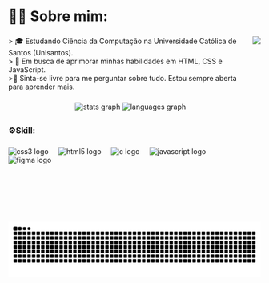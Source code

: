 <h1 align="left">👩‍💻 Sobre mim:</h1>

###

<img align="right" height="370" src="https://64.media.tumblr.com/8da10236cb57fdb63e762096e0bf69c6/4d25e92b82012624-89/s400x600/64a5bcbf97524d5900f438d550beeb3fa6ee60db.gifv"  />

###

<p align="left">> 🎓 Estudando Ciência da Computação na Universidade Católica de Santos (Unisantos).<br>> 📖 Em busca de aprimorar minhas habilidades em HTML, CSS e JavaScript.<br>>🌱 Sinta-se livre para me perguntar sobre tudo. Estou sempre aberta para aprender mais.</p>

###

<div align="center">
  <img src="https://github-readme-stats.vercel.app/api?username=Gio-Mach&hide_title=false&hide_rank=false&show_icons=true&include_all_commits=true&count_private=true&disable_animations=false&theme=merko&locale=en&hide_border=false&order=1" width="42" alt="stats graph"  />
  <img src="https://github-readme-stats.vercel.app/api/top-langs?username=Gio-Mach&locale=en&hide_title=false&layout=compact&card_width=320&langs_count=5&theme=merko&hide_border=false&order=2" width="50" alt="languages graph"  />
</div>

###

<h2 align="left"></h2>

###

<h3 align="left">⚙️Skill:</h3>

###

<div align="left">
  <img src="https://cdn.jsdelivr.net/gh/devicons/devicon/icons/css3/css3-plain.svg" height="40" alt="css3 logo"  />
  <img width="12" />
  <img src="https://cdn.jsdelivr.net/gh/devicons/devicon/icons/html5/html5-plain.svg" height="40" alt="html5 logo"  />
  <img width="12" />
  <img src="https://cdn.jsdelivr.net/gh/devicons/devicon/icons/c/c-plain.svg" height="40" alt="c logo"  />
  <img width="12" />
  <img src="https://cdn.jsdelivr.net/gh/devicons/devicon/icons/javascript/javascript-original.svg" height="40" alt="javascript logo"  />
  <img width="12" />
  <img src="https://cdn.jsdelivr.net/gh/devicons/devicon/icons/figma/figma-original.svg" height="40" alt="figma logo"  />
</div>

###

<img src="https://raw.githubusercontent.com/Gio-Mach/Gio-Mach/output/snake.svg" alt="Snake animation" />

###
